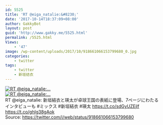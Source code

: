 ```yaml
---
id: 5525
title: 'RT @eiga_natalie:&#8230;'
date: '2017-10-14T18:37:09+08:00'
author: GakkyBot
layout: post
guid: 'http://www.gakky.me/5525.html'
permalink: /5525.html
Views:
    - '47'
image: /wp-content/uploads/2017/10/918661066153799680_0.jpg
categories:
    - twitter
tags:
    - twitter
    - 新垣结衣
---
```


[![RT @eiga_natalie:...](http://www.yui-aragaki.org/wp-content/uploads/2017/10/918661066153799680_0.jpg)](http://www.yui-aragaki.org/wp-content/uploads/2017/10/918661066153799680_0.jpg)  
[![RT @eiga_natalie:...](http://www.yui-aragaki.org/wp-content/uploads/2017/10/918661066153799680_1.jpg)](http://www.yui-aragaki.org/wp-content/uploads/2017/10/918661066153799680_1.jpg)  
RT @eiga\_natalie: 新垣結衣と瑛太が卓球王国の表紙に登場、7ページにわたるインタビューも #ミックス #新垣結衣 #瑛太 https://t.co/sdGyUZEjlf https://t.co/ghIg38gAok  
Source: <https://twitter.com/i/web/status/918661066153799680>